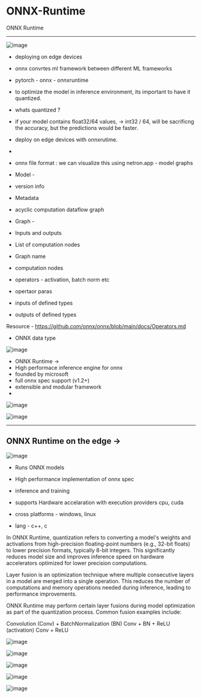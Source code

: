 # ONNX-Runtime
ONNX Runtime

---
![image](https://github.com/user-attachments/assets/9b33393a-6f00-4c03-a695-b53cb6745074)


- deploying on edge devices
-  onnx convrtes ml framework between different ML frameworks
-  pytorch - onnx - onnxruntime
-  to optimize the model in inference environment, its important to have it quantized.

  
-  whats quantized ?
-  if your model contains float32/64 values, -> int32 / 64, will be sacrificng the accuracy, but the predictions would be faster.
-  deploy on edge devices with onnxrutime.
-  

- onnx file format : we can visualize this using netron.app - model graphs 
  
- Model -
- version info
- Metadata
- acyclic computation dataflow graph

- Graph -
- Inputs and outputs
- List of computation nodes
- Graph name

- computation nodes
- operators - activation, batch norm etc
- opertaor paras
- inputs of defined types
- outputs of defined types

Resource - https://github.com/onnx/onnx/blob/main/docs/Operators.md

- ONNX data type

![image](https://github.com/user-attachments/assets/9175ee6b-2dc1-4d30-a79d-c8ee42c1ef53)


- ONNX Runtime ->
- High performace inference engine for onnx
- founded by microsoft
- full onnx spec support (v1.2+)
- extensible and modular framework
- 
![image](https://github.com/user-attachments/assets/1c301e86-0f5d-42cc-afd5-89763f993c08)


![image](https://github.com/user-attachments/assets/1eea7eb0-310f-46d6-9077-a87fd9c1c78e)



---

## ONNX Runtime on the edge ->
![image](https://github.com/user-attachments/assets/c67c5e3e-408a-41a1-ac73-f691ad236377)

- Runs ONNX models
- High performance implementation of onnx spec
- inference and training

- supports Hardware accelaration with execution providers
 cpu, cuda

- cross platforms - windows, linux

- lang - c++, c


In ONNX Runtime, quantization refers to converting a model's weights and activations from high-precision floating-point numbers (e.g., 32-bit floats) to lower precision formats, typically 8-bit integers. This significantly reduces model size and improves inference speed on hardware accelerators optimized for lower precision computations.

Layer fusion is an optimization technique where multiple consecutive layers in a model are merged into a single operation. This reduces the number of computations and memory operations needed during inference, leading to performance improvements.


ONNX Runtime may perform certain layer fusions during model optimization as part of the quantization process. Common fusion examples include:

Convolution (Conv) + BatchNormalization (BN)
Conv + BN + ReLU (activation)
Conv + ReLU


![image](https://github.com/user-attachments/assets/916aef2f-6feb-40f9-b5bc-be21a7f29f93)

![image](https://github.com/user-attachments/assets/7de67a45-6447-4ee7-ac2e-5702b36e548f)

![image](https://github.com/user-attachments/assets/5be2e6f9-faa4-451e-8baa-f1c4bef22222)

![image](https://github.com/user-attachments/assets/60cd46f4-b9c7-41d6-b4bc-cc5785ec4ced)

![image](https://github.com/user-attachments/assets/6013834a-9884-4a26-acb8-910798e37292)



















